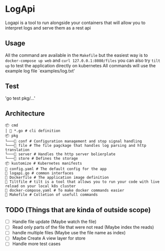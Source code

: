 # LogApi

Logapi is a tool to run alongside your containers that will allow you to interpret logs and serve them as a rest api

## Usage

All the command are available in the `Makefile` but the easiest way is to `docker-compose up web` and `curl 127.0.0.1:8080/files` you can also try `tilt up` to test the application directly on kubernetes
All commands will use the example log file ´examples/log.txt'

## Test

'go test pkg/...'

## Architecture

```
📦 cmd
│ 📜 *.go # cli definition
📦 pkg
└───📂 conf # Configuration management and stop signal handling
└───📂 file # The file pagckage that handles log parsing and http translation
└───📂 server # Handles the http server bolierplate
└───📂 store # Defines the storage
📦 kustomize # Kubernetes manifests
📜 config.yaml # The default config for the app
📜 logapi.go # common interfaces
📜 Dockerfile # The application image definition
📜 Tiltfile # tilt is a tool that allows you to run your code with live reload on your local k8s cluster
📜 docker-compose.yaml # To make docker commands easier
📜 Makefile # Colletion of usefull commands

```

## TODO (Things that are kinda of outside scope)

- [ ] Handle file update (Maybe watch the file)
- [ ] Read only parts of the file that were not read (Maybe index the reads)
- [ ] handle multiple files (Maybe use the file name as index)
- [ ] Maybe Create A view layer for store
- [ ] Handle more test cases
